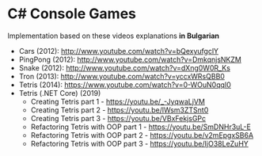 C# Console Games
================

Implementation based on these videos explanations **in Bulgarian**

* Cars (2012): http://www.youtube.com/watch?v=bQexyufgclY
* PingPong (2012): http://www.youtube.com/watch?v=DmkqnjsNKZM
* Snake (2012): http://www.youtube.com/watch?v=dXng0W0R_Ks
* Tron (2013): http://www.youtube.com/watch?v=yccxWRsQBB0
* Tetris (2014): https://www.youtube.com/watch?v=0-WOuN0qqI0
* Tetris (.NET Core) (2019)
  * Creating Tetris part 1 - https://youtu.be/_-JyqwaLjVM
  * Creating Tetris part 2 - https://youtu.be/lWsm3ZTSnt0
  * Creating Tetris part 3 - https://youtu.be/VBxFekjsGPc
  * Refactoring Tetris with OOP part 1 - https://youtu.be/SmDNHr3uL-E
  * Refactoring Tetris with OOP part 2 - https://youtu.be/v2mEpgxSB6A
  * Refactoring Tetris with OOP part 3 - https://youtu.be/IjO38LeZuHY
